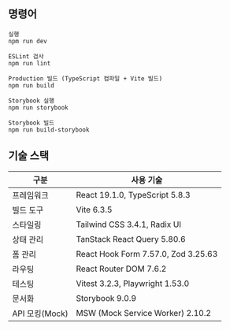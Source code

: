 ## 명령어

```
실행
npm run dev

ESLint 검사
npm run lint

Production 빌드 (TypeScript 컴파일 + Vite 빌드)
npm run build

Storybook 실행
npm run storybook

Storybook 빌드
npm run build-storybook
```

## 기술 스택

| 구분            | 사용 기술                                     |
|-----------------|----------------------------------------------|
| 프레임워크       | React 19.1.0, TypeScript 5.8.3               |
| 빌드 도구        | Vite 6.3.5                                   |
| 스타일링         | Tailwind CSS 3.4.1, Radix UI                 |
| 상태 관리        | TanStack React Query 5.80.6                 |
| 폼 관리          | React Hook Form 7.57.0, Zod 3.25.63          |
| 라우팅           | React Router DOM 7.6.2                      |
| 테스팅           | Vitest 3.2.3, Playwright 1.53.0             |
| 문서화           | Storybook 9.0.9                             |
| API 모킹(Mock)  | MSW (Mock Service Worker) 2.10.2            |

